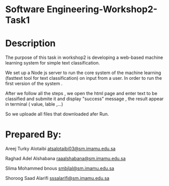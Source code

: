 # Software Engineering-Workshop2-Task1
# Description
The purpose of this task in workshop2 is developing a web-based machine learning system for simple text classification.

We set up a Node js server to run the core system of the machine learning (fasttext tool for text classification) on input from a user. In order to run the first version of the system .

After we follow all the steps , we open the html page and enter text to be classified and submite it and display "success" message , the result appear in terminal ( value, lable ,...)

So we uploade all files that downloaded afer Run. 
# Prepared By:
Areej Turky Alotaibi	atsalotaibi03@sm.imamu.edu.sa

Raghad Adel Alshabana	raaalshabana@sm.imamu.edu.sa

Slima Mohammed bnous	smbjlal@sm.imamu.edu.sa

Shoroog Saad Alarifi	sssalarifi@sm.imamu.edu.sa
